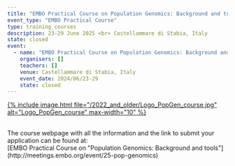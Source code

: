 ```yaml
---
title: "EMBO Practical Course on Population Genomics: Background and tools"
event_type: "EMBO Practical Course"
type: training_courses
description: 23-29 June 2025 <br> Castellammare di Stabia, Italy
state: closed
event:
  - name: "EMBO Practical Course on Population Genomics: Background and tools"
    organisers: []
    teachers: []
    venue: Castellammare di Stabia, Italy
    event_date: 2024/06/23-29
    state: closed    
---
```



[{% include image.html file="/2022_and_older/Logo_PopGen_course.jpg" alt="Logo_PopGen_course" max-width="10" %}](https://meetings.embo.org/event/25-pop-genomics)

<br>
The course webpage with all the information and the link to submit your application can be found at:<br>
[EMBO Practical Course on "Population Genomics&#58; Background and tools"](http://meetings.embo.org/event/25-pop-genomics)
<br>
